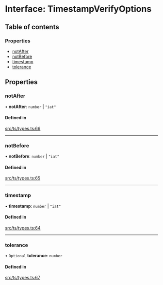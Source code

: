 # Interface: TimestampVerifyOptions

## Table of contents

### Properties

- [notAfter](TimestampVerifyOptions.md#notafter)
- [notBefore](TimestampVerifyOptions.md#notbefore)
- [timestamp](TimestampVerifyOptions.md#timestamp)
- [tolerance](TimestampVerifyOptions.md#tolerance)

## Properties

### notAfter

• **notAfter**: `number` \| ``"iat"``

#### Defined in

[src/ts/types.ts:66](https://gitlab.com/i3-market/code/wp3/t3.2/conflict-resolution/non-repudiation-library/-/blob/2c01284/src/ts/types.ts#L66)

___

### notBefore

• **notBefore**: `number` \| ``"iat"``

#### Defined in

[src/ts/types.ts:65](https://gitlab.com/i3-market/code/wp3/t3.2/conflict-resolution/non-repudiation-library/-/blob/2c01284/src/ts/types.ts#L65)

___

### timestamp

• **timestamp**: `number` \| ``"iat"``

#### Defined in

[src/ts/types.ts:64](https://gitlab.com/i3-market/code/wp3/t3.2/conflict-resolution/non-repudiation-library/-/blob/2c01284/src/ts/types.ts#L64)

___

### tolerance

• `Optional` **tolerance**: `number`

#### Defined in

[src/ts/types.ts:67](https://gitlab.com/i3-market/code/wp3/t3.2/conflict-resolution/non-repudiation-library/-/blob/2c01284/src/ts/types.ts#L67)
